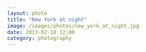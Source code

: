 ```yaml
---
layout: photo
title: "New York at night"
image: /images/photos/new_york_at_night.jpg
date: 2013-02-10 12:00
category: photography
---
```

